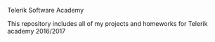 Telerik Software Academy

This repository includes all of my projects and homeworks for Telerik academy 2016/2017
